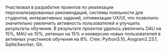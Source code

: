 Участвовал в разработке проектов по реализации персонализированных рекомендаций, системы лояльности для студентов, интерактивных заданий, оптимизации UX/UI, что позволило значительно увеличить активность пользователей и улучшить результаты обучения. В результате проектов удалось увеличить DAU на 15%, MAU на 10%, ретеншн на 15% и конверсию новых пользователей в активных участников обучения на 8%.
Стек: Python3.10, Aiogram2.23.1, Sqlite3worker, Git.
